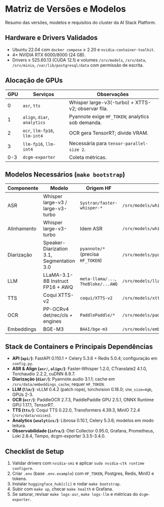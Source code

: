 # Matriz de Versões e Modelos

Resumo das versões, modelos e requisitos do cluster da AI Stack Platform.

## Hardware e Drivers Validados
- Ubuntu 22.04 com `docker compose` ≥ 2.20 e `nvidia-container-toolkit`.
- 4× NVIDIA RTX 6000/8000 (24 GB).
- Drivers ≥ 525.60.13 (CUDA 12.1) e volumes `/srv/models`, `/srv/data`, `/srv/minio`, `/var/lib/postgresql/data` com permissão de escrita.

## Alocação de GPUs
| GPU | Serviços | Observações |
| --- | --- | --- |
| 0 | `asr`, `tts` | Whisper large-v3(-turbo) + XTTS-v2; observar fila. |
| 1 | `align`, `diar`, `analytics` | Pyannote exige `HF_TOKEN`; analytics sob demanda. |
| 2 | `ocr`, `llm-fp16`, `llm-int4` | OCR gera TensorRT; divide VRAM. |
| 3 | `llm-fp16`, `llm-int4` | Necessária para `tensor-parallel-size 2`. |
| 0-3 | `dcgm-exporter` | Coleta métricas. |

## Modelos Necessários (`make bootstrap`)
| Componente | Modelo | Origem HF | Destino |
| --- | --- | --- | --- |
| ASR | Whisper large-v3 / large-v3-turbo | `Systran/faster-whisper-*` | `/srv/models/whisper/*` |
| Alinhamento | Whisper large-v3-turbo | Idem ASR | `/srv/models/whisper/large-v3-turbo` |
| Diarização | Speaker-Diarization 3.1, Segmentation 3.0 | `pyannote/*` (precisa `HF_TOKEN`) | `/srv/models/pyannote/*` |
| LLM | LLaMA-3.1-8B Instruct FP16 + AWQ | `meta-llama/...`, `TheBloke/...AWQ` | `/srv/models/llama/{fp16,int4-awq}` |
| TTS | Coqui XTTS-v2 | `coqui/XTTS-v2` | `/srv/models/xtts` |
| OCR | PP-OCRv4 det/rec/cls + engines | `PaddlePaddle/*` | `/srv/models/paddleocr/{det,rec,cls,engines}` |
| Embeddings | BGE-M3 | `BAAI/bge-m3` | `/srv/models/embeddings/bge-m3` |

## Stack de Containers e Principais Dependências
- **API (`api/`)**: FastAPI 0.110.1 + Celery 5.3.6 + Redis 5.0.4; configuração em `config.py`.
- **ASR & Align (`asr/`, `align/`)**: Faster-Whisper 1.2.0, CTranslate2 4.1.0, Torchaudio 2.2.2, cuDNN 8.9.7.
- **Diarização (`diar/`)**: Pyannote.audio 3.1.1; cache em `/srv/data/embeddings_cache`; requer `HF_TOKEN`.
- **LLM (`llm/`)**: vLLM 0.4.2 (patch rope), torchvision 0.18.0; `shm_size=4gb`, GPUs 2-3.
- **OCR (`ocr/`)**: PaddleOCR 2.7.3, PaddlePaddle GPU 2.5.1, ONNX Runtime GPU 1.17.1, TensorRT.
- **TTS (`tts/`)**: Coqui TTS 0.22.0, Transformers 4.39.3, MinIO 7.2.4 (`/srv/data/voices`).
- **Analytics (`analytics/`)**: Librosa 0.10.1, Celery 5.3.6; modelos em modo leitura.
- **Observabilidade (`infra/`)**: Otel Collector 0.95.0, Grafana, Prometheus, Loki 2.8.4, Tempo, dcgm-exporter 3.3.5-3.4.0.

## Checklist de Setup
1. Validar drivers com `nvidia-smi` e aplicar `sudo nvidia-ctk runtime configure`.
2. Criar `.env` (base `.env.example`) com `HF_TOKEN`, Postgres, Redis, MinIO e tokens.
3. Instalar `huggingface_hub[cli]` e rodar `make bootstrap`.
4. Subir com `make up`, checar `make health` e Grafana.
5. Se saturar, revisar `make logs-asr`, `make logs-llm` e métricas do `dcgm-exporter`.
